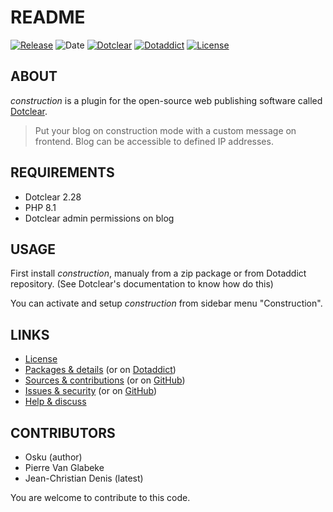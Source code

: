 # README

[![Release](https://img.shields.io/badge/release-1.9.2-a2cbe9.svg)](https://git.dotclear.watch/JcDenis/construction/releases)
![Date](https://img.shields.io/badge/date-2023.10.25-c44d58.svg)
[![Dotclear](https://img.shields.io/badge/dotclear-v2.28-137bbb.svg)](https://fr.dotclear.org/download)
[![Dotaddict](https://img.shields.io/badge/dotaddict-official-9ac123.svg)](https://plugins.dotaddict.org/dc2/details/construction)
[![License](https://img.shields.io/badge/license-GPL--2.0-ececec.svg)](https://git.dotclear.watch/JcDenis/construction/src/branch/master/LICENSE)

## ABOUT

_construction_ is a plugin for the open-source web publishing software called [Dotclear](https://www.dotclear.org).

> Put your blog on construction mode with a custom message on frontend. Blog can be accessible to defined IP addresses.

## REQUIREMENTS

* Dotclear 2.28
* PHP 8.1
* Dotclear admin permissions on blog

## USAGE

First install _construction_, manualy from a zip package or from 
Dotaddict repository. (See Dotclear's documentation to know how do this)

You can activate and setup _construction_ from sidebar menu "Construction".

## LINKS

* [License](https://git.dotclear.watch/JcDenis/construction/src/branch/master/LICENSE)
* [Packages & details](https://git.dotclear.watch/JcDenis/construction/releases) (or on [Dotaddict](https://plugins.dotaddict.org/dc2/details/construction))
* [Sources & contributions](https://git.dotclear.watch/JcDenis/construction) (or on [GitHub](https://github.com/JcDenis/construction))
* [Issues & security](https://git.dotclear.watch/JcDenis/construction/issues) (or on [GitHub](https://github.com/JcDenis/construction/issues))
* [Help & discuss](http://forum.dotclear.org/viewtopic.php?id=42875)

## CONTRIBUTORS

* Osku (author)
* Pierre Van Glabeke
* Jean-Christian Denis (latest)

You are welcome to contribute to this code.
